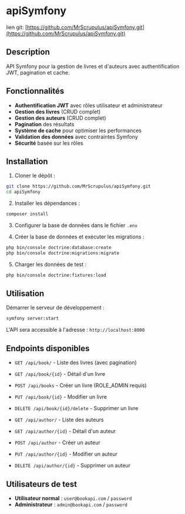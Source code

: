 # apiSymfony

lien git: [https://github.com/MrScrupulus/apiSymfony.git](https://github.com/MrScrupulus/apiSymfony.git)

## Description

API Symfony pour la gestion de livres et d'auteurs avec authentification JWT, pagination et cache.

## Fonctionnalités

-   **Authentification JWT** avec rôles utilisateur et administrateur
-   **Gestion des livres** (CRUD complet)
-   **Gestion des auteurs** (CRUD complet)
-   **Pagination** des résultats
-   **Système de cache** pour optimiser les performances
-   **Validation des données** avec contraintes Symfony
-   **Sécurité** basée sur les rôles

## Installation

1. Cloner le dépôt :

```bash
git clone https://github.com/MrScrupulus/apiSymfony.git
cd apiSymfony
```

2. Installer les dépendances :

```bash
composer install
```

3. Configurer la base de données dans le fichier `.env`

4. Créer la base de données et exécuter les migrations :

```bash
php bin/console doctrine:database:create
php bin/console doctrine:migrations:migrate
```

5. Charger les données de test :

```bash
php bin/console doctrine:fixtures:load
```

## Utilisation

Démarrer le serveur de développement :

```bash
symfony server:start
```

L'API sera accessible à l'adresse : `http://localhost:8000`

## Endpoints disponibles

-   `GET /api/book/` - Liste des livres (avec pagination)
-   `GET /api/book/{id}` - Détail d'un livre
-   `POST /api/books` - Créer un livre (ROLE_ADMIN requis)
-   `PUT /api/book/{id}` - Modifier un livre
-   `DELETE /api/book/{id}/delete` - Supprimer un livre

-   `GET /api/author/` - Liste des auteurs
-   `GET /api/author/{id}` - Détail d'un auteur
-   `POST /api/author` - Créer un auteur
-   `PUT /api/author/{id}` - Modifier un auteur
-   `DELETE /api/author/{id}` - Supprimer un auteur

## Utilisateurs de test

-   **Utilisateur normal** : `user@bookapi.com` / `password`
-   **Administrateur** : `admin@bookapi.com` / `password`
